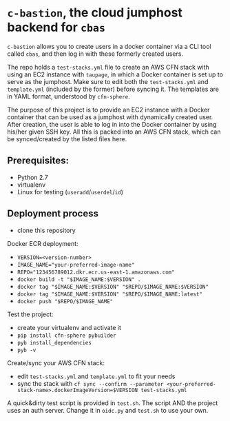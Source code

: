 `c-bastion`, the cloud jumphost backend for `cbas`
=======

`c-bastion` allows you to create users in a docker container via a CLI tool
called `cbas`, and then log in with these formerly created users.

The repo holds a `test-stacks.yml` file to create an AWS CFN stack with using
an EC2 instance with `taupage`, in which a Docker container is set up to serve
as the jumphost. Make sure to edit both the `test-stacks.yml` and
`template.yml` (included by the former) before syncing it. The templates are in
YAML format, understood by `cfn-sphere`.

The purpose of this project is to provide an EC2 instance with a Docker
container that can be used as a jumphost with dynamically created user. After
creation, the user is able to log in into the Docker container by using his/her
given SSH key. All this is packed into an AWS CFN stack, which can be
synced/created by the listed files here.

Prerequisites:
-------
- Python 2.7
- virtualenv
- Linux for testing (`useradd`/`userdel`/`id`)

Deployment process
-------

- clone this repository

Docker ECR deployment:

- `VERSION=<version-number>`
- `IMAGE_NAME="your-preferred-image-name"`
- `REPO="123456789012.dkr.ecr.us-east-1.amazonaws.com"`
- `docker build -t "$IMAGE_NAME:$VERSION" .`
- `docker tag "$IMAGE_NAME:$VERSION" "$REPO/$IMAGE_NAME:$VERSION"`
- `docker tag "$IMAGE_NAME:$VERSION" "$REPO/$IMAGE_NAME:latest"`
- `docker push "$REPO/$IMAGE_NAME"`

Test the project:
- create your virtualenv and activate it
- `pip install cfn-sphere pybuilder`
- `pyb install_dependencies`
- `pyb -v`

Create/sync your AWS CFN stack:

- edit `test-stacks.yml` and `template.yml` to fit your needs
- sync the stack with `cf sync --confirm --parameter <your-preferred-stack-name>.dockerImageVersion=$VERSION test-stacks.yml`

A quick&dirty test script is provided in `test.sh`. The script AND the project uses an auth server. Change it in `oidc.py` and `test.sh` to use your own.

